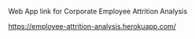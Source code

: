 Web App link for Corporate Employee Attrition Analysis

https://employee-attrition-analysis.herokuapp.com/
